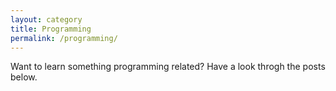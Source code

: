 ```yaml
---
layout: category
title: Programming
permalink: /programming/
---
```


Want to learn something programming related? Have a look throgh the posts below. 